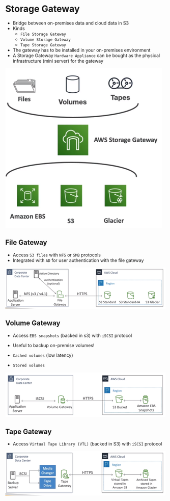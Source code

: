 # Storage Gateway

- Bridge between on-premises data and cloud data in S3
- Kinds
  - `File Storage Gateway`
  - `Volume Storage Gateway`
  - `Tape Storage Gateway`
- The gateway has to be installed in your on-premises environment
- A Storage Gateway `Hardware Appliance` can be bought as the physical infrastructure (mini server) for the gateway

![Storage Gateway](.images/storage-gateway.png)

## File Gateway

- Access `S3 files` with `NFS` or `SMB` protocols
- Integrated with `AD` for user authentication with the file gateway

![File Gateway](.images/file-gateway.png)

## Volume Gateway

- Access `EBS snapshots` (backed in s3) with `iSCSI` protocol
- Useful to backup on-premise volumes!

- `Cached volumes` (low latency)
- `Stored volumes`

![Volume Gateway](.images/volume-gateway.png)

## Tape Gateway

- Access `Virtual Tape Library (VTL)` (backed in S3) with `iSCSI` protocol

![Tape Gateway](.images/tape-gateway.png)
